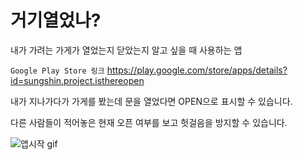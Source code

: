 # 거기열었나?
내가 가려는 가게가 열었는지 닫았는지 알고 싶을 때 사용하는 앱

`Google Play Store 링크` https://play.google.com/store/apps/details?id=sungshin.project.isthereopen

내가 지나가다가 가게를 봤는데 문을 열었다면 OPEN으로 표시할 수 있습니다.

다른 사람들이 적어놓은 현재 오픈 여부를 보고 헛걸음을 방지할 수 있습니다.

![앱시작 gif](https://user-images.githubusercontent.com/46566478/91070227-706b6200-e671-11ea-9d2f-6afe16825ebd.gif)
